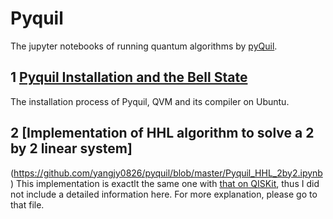 # Pyquil
The jupyter notebooks of running quantum algorithms by [pyQuil](https://pyquil.readthedocs.io/en/latest/).
## 1 [Pyquil Installation and the Bell State](https://github.com/yangjy0826/pyquil/blob/master/Pyquil%20Installation%20and%20the%20Bell%20State.ipynb)
The installation process of Pyquil, QVM and its compiler on Ubuntu. 
## 2 [Implementation of HHL algorithm to solve a 2 by 2 linear system]
(https://github.com/yangjy0826/pyquil/blob/master/Pyquil_HHL_2by2.ipynb)
This implementation is exactlt the same one with [that on QISKit](https://github.com/yangjy0826/IBM-QISKit/blob/master/qiskit_HHL_2by2.ipynb), thus I did not include a detailed information here. For more explanation, please go to that file.

